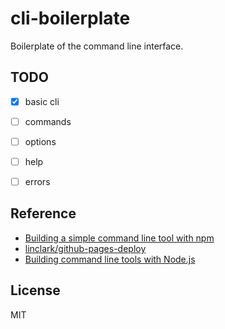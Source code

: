 # cli-boilerplate

Boilerplate of the command line interface.


## TODO

- [x] basic cli
- [ ] commands
- [ ] options
- [ ] help
- [ ] errors


## Reference

- [Building a simple command line tool with npm](http://blog.npmjs.org/post/118810260230/building-a-simple-command-line-tool-with-npm)
- [linclark/github-pages-deploy](https://github.com/linclark/github-pages-deploy)
- [Building command line tools with Node.js](https://developer.atlassian.com/blog/2015/11/scripting-with-node/)


## License

MIT
